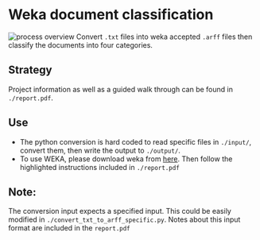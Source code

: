 [//]: # (Image References)
[image_overview]: ./misc/solveSudoku_picture_cropped.png

# Weka document classification
![process overview][image_overview] 
Convert `.txt` files into weka accepted `.arff` files then classify the documents into four categories.

## Strategy
Project information as well as a guided walk through can be found in `./report.pdf`.

## Use
- The python conversion is hard coded to read specific files in `./input/`, convert them, then write the output to `./output/`.
- To use WEKA, please download weka from [here](http://www.cs.waikato.ac.nz/ml/weka/).  Then follow the highlighted instructions included in `./report.pdf`

## Note:
The conversion input expects a specified input.  This could be easily modified in `./convert_txt_to_arff_specific.py`.  Notes about this input format are included in the `report.pdf`